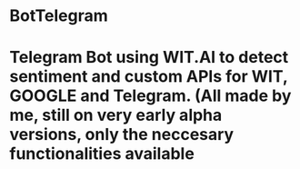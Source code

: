 # BotTelegram

# Telegram Bot using WIT.AI to detect sentiment and custom APIs for WIT, GOOGLE and Telegram. (All made by me, still on very early alpha versions, only the neccesary functionalities available


